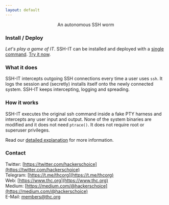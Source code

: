 ```yaml
---
layout: default
---
```


<div style="text-align:center">An autonomous SSH worm</div>

<div style="width:80%; margin:auto">
<script id="asciicast-LNmtdthAM1WewOs12ZnHd8RyC" src="https://asciinema.org/a/LNmtdthAM1WewOs12ZnHd8RyC.js" async data-autoplay=1 loop=1></script>
</div>

### Install / Deploy

*Let's play a game of IT*. SSH-IT can be installed and deployed with a [single command](deploy). [Try it now](deploy).

### What it does

SSH-IT intercepts outgoing SSH connections every time a user uses ```ssh```. It logs the session and (secretly) installs itself onto the newly connected system. SSH-IT keeps intercepting, logging and spreading.

### How it works

SSH-IT executes the original ssh command inside a fake PTY harness and intercepts any user input and output. None of the system binaries are modified and it does not need ```ptrace()```. It does not require root or superuser privileges.

Read our [detailed explanation](how-it-works) for more information.

### Contact

Twitter: [https://twitter.com/hackerschoice](https://twitter.com/hackerschoice)  
Telegram: [https://t.me/thcorg](https://t.me/thcorg)  
Web: [https://www.thc.org](https://www.thc.org)  
Medium: [https://medium.com/@hackerschoice](https://medium.com/@hackerschoice)  
E-Mail: members@thc.org  
